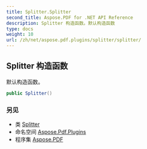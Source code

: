 ```yaml
---
title: Splitter.Splitter
second_title: Aspose.PDF for .NET API Reference
description: Splitter 构造函数。默认构造函数
type: docs
weight: 10
url: /zh/net/aspose.pdf.plugins/splitter/splitter/
---
```

## Splitter 构造函数

默认构造函数。

```csharp
public Splitter()
```

### 另见

* 类 [Splitter](../)
* 命名空间 [Aspose.Pdf.Plugins](../../../aspose.pdf.plugins/)
* 程序集 [Aspose.PDF](../../../)